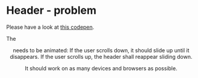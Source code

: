 # Header - problem #

Please have a look at [this codepen](http://codepen.io/truefalse10/pen/oZQydm).

The <header> needs to be animated:
If the user scrolls down, it should slide up until it disappears.
If the user scrolls up, the header shall reappear sliding down.

It should work on as many devices and browsers as possible.
